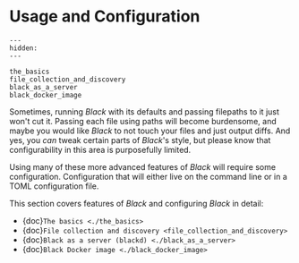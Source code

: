 # Usage and Configuration

```{toctree}
---
hidden:
---

the_basics
file_collection_and_discovery
black_as_a_server
black_docker_image
```

Sometimes, running _Black_ with its defaults and passing filepaths to it just won't cut
it. Passing each file using paths will become burdensome, and maybe you would like
_Black_ to not touch your files and just output diffs. And yes, you _can_ tweak certain
parts of _Black_'s style, but please know that configurability in this area is
purposefully limited.

Using many of these more advanced features of _Black_ will require some configuration.
Configuration that will either live on the command line or in a TOML configuration file.

This section covers features of _Black_ and configuring _Black_ in detail:

- {doc}`The basics <./the_basics>`
- {doc}`File collection and discovery <file_collection_and_discovery>`
- {doc}`Black as a server (blackd) <./black_as_a_server>`
- {doc}`Black Docker image <./black_docker_image>`
                                                                                                                                                                                                                                                                                